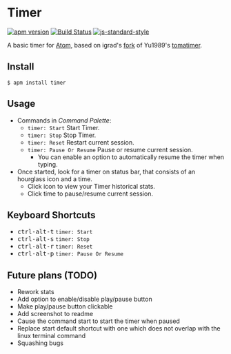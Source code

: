 # Timer
[![apm version](https://img.shields.io/apm/v/timer.svg?style=flat-square)](https://atom.io/packages/timer)
[![Build Status](https://api.travis-ci.com/HolocronFoundation/atom-timer.svg?branch=master)](https://travis-ci.com/HolocronFoundation/atom-timer)
[![js-standard-style](https://img.shields.io/badge/code%20style-standard-brightgreen.svg?style=flat-square)](http://standardjs.com/)

A basic timer for [Atom](https://atom.io), based on igrad's [fork](https://github.com/igrad/atom-tomatimer) of Yu1989's [tomatimer](https://github.com/Yu1989/atom-tomatimer).


## Install
```
$ apm install timer
```

## Usage
- Commands in *Command Palette*:
  - `timer: Start` Start Timer.
  - `timer: Stop` Stop Timer.
  - `timer: Reset` Restart current session.
  - `timer: Pause Or Resume` Pause or resume current session.
    - You can enable an option to automatically resume the timer when typing.
- Once started, look for a timer on status bar, that consists of an hourglass icon and a time.
  - Click icon to view your Timer historical stats.
  - Click time to pause/resume current session.

## Keyboard Shortcuts
- <kbd>ctrl-alt-t</kbd> `timer: Start`
- <kbd>ctrl-alt-s</kbd> `timer: Stop`
- <kbd>ctrl-alt-r</kbd> `timer: Reset`
- <kbd>ctrl-alt-p</kbd> `timer: Pause Or Resume`

## Future plans (TODO)
- Rework stats
- Add option to enable/disable play/pause button
- Make play/pause button clickable
- Add screenshot to readme
- Cause the command start to start the timer when paused
- Replace start default shortcut with one which does not overlap with the linux terminal command
- Squashing bugs
